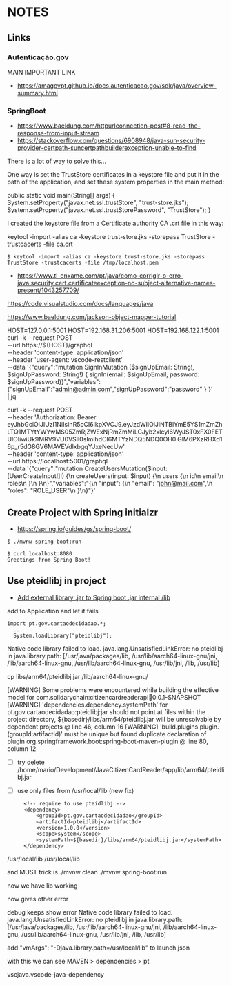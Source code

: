 # NOTES

## Links

### Autenticação.gov

MAIN IMPORTANT LINK
- https://amagovpt.github.io/docs.autenticacao.gov/sdk/java/overview-summary.html

### SpringBoot



- https://www.baeldung.com/httpurlconnection-post#8-read-the-response-from-input-stream
- https://stackoverflow.com/questions/6908948/java-sun-security-provider-certpath-suncertpathbuilderexception-unable-to-find

There is a lot of way to solve this...

One way is set the TrustStore certificates in a keystore file and put it in the path of the application, and set these system properties in the main method:

public static void main(String[] args) {
  System.setProperty("javax.net.ssl.trustStore", "trust-store.jks");
  System.setProperty("javax.net.ssl.trustStorePassword", "TrustStore");
}

I created the keystore file from a Certificate authority CA .crt file in this way:

keytool -import -alias ca -keystore trust-store.jks -storepass TrustStore -trustcacerts -file ca.crt

```shell
$ keytool -import -alias ca -keystore trust-store.jks -storepass TrustStore -trustcacerts -file /tmp/localhost.pem
```

- https://www.ti-enxame.com/pt/java/como-corrigir-o-erro-java.security.cert.certificateexception-no-subject-alternative-names-present/1043257709/



https://code.visualstudio.com/docs/languages/java


https://www.baeldung.com/jackson-object-mapper-tutorial




HOST=127.0.0.1:5001
HOST=192.168.31.206:5001
HOST=192.168.122.1:5001
curl -k --request POST \
  --url https://${HOST}/graphql \
  --header 'content-type: application/json' \
  --header 'user-agent: vscode-restclient' \
  --data '{"query":"mutation SignInMutation
  ($signUpEmail: String!, $signUpPassword: String!) { signIn(email: $signUpEmail, password: $signUpPassword)}","variables":{"signUpEmail":"admin@admin.com","signUpPassword":"password" } }' \
	| jq


curl -k --request POST \
    --header 'Authorization: Bearer eyJhbGciOiJIUzI1NiIsInR5cCI6IkpXVCJ9.eyJzdWIiOiJlNTBlYmE5YS1mZmZhLTQ1MTYtYWYwMS05ZmRjZWExNjRmZmMiLCJyb2xlcyI6WyJST0xFX0FETUlOIiwiUk9MRV9VU0VSIl0sImlhdCI6MTYzNDQ5NDQ0OH0.GlM6PXzRHXd16p_r5dG8GV6MAVEVdlxbgqYJxeNecUw' \
    --header 'content-type: application/json' \
    --url https://localhost:5001/graphql \
    --data '{"query":"mutation CreateUsersMutation($input: [UserCreateInput!]!) {\n  createUsers(input: $input) {\n    users {\n      id\n      email\n      roles\n    }\n  }\n}","variables":"{\n  \"input\": {\n    \"email\": \"john@mail.com\",\n    \"roles\": \"ROLE_USER\"\n  }\n}"}'


## Create Project with Spring initialzr

- https://spring.io/guides/gs/spring-boot/

```shell
$ ./mvnw spring-boot:run

$ curl localhost:8080
Greetings from Spring Boot!
```

## Use pteidlibj in project

- [Add external library .jar to Spring boot .jar internal /lib](https://stackoverflow.com/questions/30207842/add-external-library-jar-to-spring-boot-jar-internal-lib)

add to Application and let it fails

```
import pt.gov.cartaodecidadao.*;
  ...
  System.loadLibrary("pteidlibj");
```

Native code library failed to load.
java.lang.UnsatisfiedLinkError: no pteidlibj in java.library.path: [/usr/java/packages/lib, /usr/lib/aarch64-linux-gnu/jni, /lib/aarch64-linux-gnu, /usr/lib/aarch64-linux-gnu, /usr/lib/jni, /lib, /usr/lib]

cp libs/arm64/pteidlibj.jar /lib/aarch64-linux-gnu/



[WARNING] Some problems were encountered while building the effective model for com.solidarychain:citizencardreaderapi:jar:0.0.1-SNAPSHOT
[WARNING] 'dependencies.dependency.systemPath' for pt.gov.cartaodecidadao:pteidlibj:jar should not point at files within the project directory, ${basedir}/libs/arm64/pteidlibj.jar will be unresolvable by dependent projects @ line 46, column 16
[WARNING] 'build.plugins.plugin.(groupId:artifactId)' must be unique but found duplicate declaration of plugin org.springframework.boot:spring-boot-maven-plugin @ line 80, column 12





- [ ] try delete /home/mario/Development/JavaCitizenCardReader/app/lib/arm64/pteidlibj.jar
- [ ] use only files from /usr/local/lib (new fix)



		<!-- require to use pteidlibj -->
		<dependency>
			<groupId>pt.gov.cartaodecidadao</groupId>
			<artifactId>pteidlibj</artifactId>
			<version>1.0.0</version>
			<scope>system</scope>
			<systemPath>${basedir}/libs/arm64/pteidlibj.jar</systemPath>
		</dependency>


<environmentVariables>
	<LD_LIBRARY_PATH>/usr/local/lib</LD_LIBRARY_PATH>
</environmentVariables>
<systemPropertyVariables>
	<java.library.path>/usr/local/lib</java.library.path>
</systemPropertyVariables>

and MUST
trick is  ./mvnw clean
./mvnw spring-boot:run

now we have lib working



now gives other error






debug keeps show error
Native code library failed to load. 
java.lang.UnsatisfiedLinkError: no pteidlibj in java.library.path: [/usr/java/packages/lib, /usr/lib/aarch64-linux-gnu/jni, /lib/aarch64-linux-gnu, /usr/lib/aarch64-linux-gnu, /usr/lib/jni, /lib, /usr/lib]

add "vmArgs": "-Djava.library.path=/usr/local/lib"
to launch.json

with this we can see MAVEN > dependencies > pt

vscjava.vscode-java-dependency

